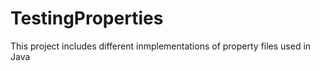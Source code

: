 # TestingProperties 
This project includes different inmplementations of property files used in Java
